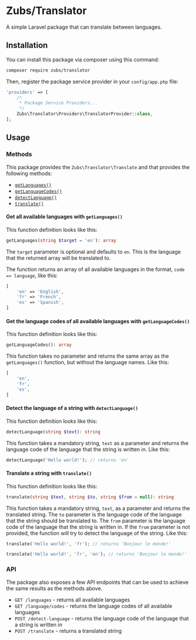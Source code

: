 # Zubs/Translator
A simple Laravel package that can translate between languages.

## Installation
You can install this package via composer using this command:
```bash
composer require zubs/translator
```

Then, register the package service provider in your `config/app.php` file:
```php
'providers' => [
    /*
     * Package Service Providers...
     */
    Zubs\Translator\Providers\TranslatorProvider::class,
];
```

## Usage

### Methods
This package provides the `Zubs\Translator\Translate` and that provides the following methods:
- [`getLanguages()`](#get-all-available-languages-with-getlanguages)
- [`getLanguageCodes()`](#get-the-language-codes-of-all-available-languages-with-getlanguagecodes)
- [`detectLanguage()`](#detect-the-language-of-a-string-with-detectlanguage)
- [`translate()`](#translate-a-string-with-translate)

#### Get all available languages with `getLanguages()`
This function definition looks like this:
```php
getLanguages(string $target = 'en'): array
```

The `target` parameter is optional and defaults to `en`. This is the language that the returned array will be translated to.

The function returns an array of all available languages in the format, `code => language`, like this:
```php
[
    'en' => 'English',
    'fr' => 'French',
    'es' => 'Spanish',
]
```

#### Get the language codes of all available languages with `getLanguageCodes()`
This function definition looks like this:
```php 
getLanguageCodes(): array
```

This function takes no parameter and returns the same array as the `getLanguages()` function, but without the language names. Like this:
```php
[
    'en',
    'fr',
    'es',
]
```

#### Detect the language of a string with `detectLanguage()`
This function definition looks like this:
```php
detectLanguage(string $text): string
```

This function takes a mandatory string, `text` as a parameter and returns the language code of the language that the string is written in. Like this:
```php
detectLanguage('Hello world!'); // returns 'en'
```

#### Translate a string with `translate()`
This function definition looks like this:
```php
translate(string $text, string $to, string $from = null): string
```

This function takes a mandatory string, `text`, as a parameter and returns the translated string. The `to` parameter is the language code of the language that the string should be translated to. The `from` parameter is the language code of the language that the string is written in. If the `from` parameter is not provided, the function will try to detect the language of the string. Like this:
```php
translate('Hello world!', 'fr'); // returns 'Bonjour le monde!'

translate('Hello world!', 'fr', 'en'); // returns 'Bonjour le monde!'
```

### API
The package also exposes a few API endpoints that can be used to achieve the same results as the methods above.
- `GET /languages` - returns all available languages
- `GET /language/codes` - returns the language codes of all available languages
- `POST /detect-language` - returns the language code of the language that a string is written in
- `POST /translate` - returns a translated string
